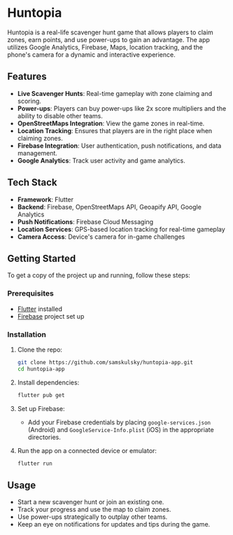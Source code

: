 # Huntopia

Huntopia is a real-life scavenger hunt game that allows players to claim zones, earn points, and use power-ups to gain an advantage. The app utilizes Google Analytics, Firebase, Maps, location tracking, and the phone's camera for a dynamic and interactive experience.

## Features

- **Live Scavenger Hunts**: Real-time gameplay with zone claiming and scoring.
- **Power-ups**: Players can buy power-ups like 2x score multipliers and the ability to disable other teams.
- **OpenStreetMaps Integration**: View the game zones in real-time.
- **Location Tracking**: Ensures that players are in the right place when claiming zones.
- **Firebase Integration**: User authentication, push notifications, and data management.
- **Google Analytics**: Track user activity and game analytics.

## Tech Stack

- **Framework**: Flutter
- **Backend**: Firebase, OpenStreetMaps API, Geoapify API, Google Analytics
- **Push Notifications**: Firebase Cloud Messaging
- **Location Services**: GPS-based location tracking for real-time gameplay
- **Camera Access**: Device's camera for in-game challenges

## Getting Started

To get a copy of the project up and running, follow these steps:

### Prerequisites

- [Flutter](https://flutter.dev/) installed
- [Firebase](https://firebase.google.com/) project set up

### Installation

1. Clone the repo:

    ```bash
    git clone https://github.com/samskulsky/huntopia-app.git
    cd huntopia-app
    ```

2. Install dependencies:

    ```bash
    flutter pub get
    ```

3. Set up Firebase:

    - Add your Firebase credentials by placing `google-services.json` (Android) and `GoogleService-Info.plist` (iOS) in the appropriate directories.

4. Run the app on a connected device or emulator:

    ```bash
    flutter run
    ```

## Usage

- Start a new scavenger hunt or join an existing one.
- Track your progress and use the map to claim zones.
- Use power-ups strategically to outplay other teams.
- Keep an eye on notifications for updates and tips during the game.
